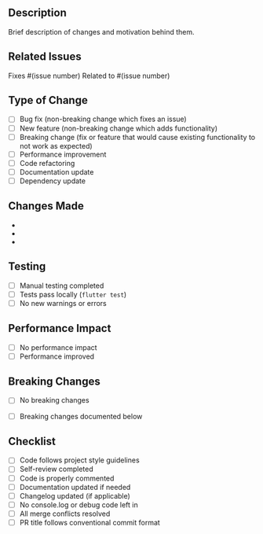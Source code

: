 ## Description

Brief description of changes and motivation behind them.

## Related Issues

Fixes #(issue number)
Related to #(issue number)

## Type of Change

- [ ] Bug fix (non-breaking change which fixes an issue)
- [ ] New feature (non-breaking change which adds functionality)
- [ ] Breaking change (fix or feature that would cause existing functionality to not work as expected)
- [ ] Performance improvement
- [ ] Code refactoring
- [ ] Documentation update
- [ ] Dependency update

## Changes Made

- 
- 
- 


## Testing

- [ ] Manual testing completed
- [ ] Tests pass locally (`flutter test`)
- [ ] No new warnings or errors

## Performance Impact

- [ ] No performance impact
- [ ] Performance improved

## Breaking Changes

- [ ] No breaking changes
- [ ] Breaking changes documented below


## Checklist

- [ ] Code follows project style guidelines
- [ ] Self-review completed
- [ ] Code is properly commented
- [ ] Documentation updated if needed
- [ ] Changelog updated (if applicable)
- [ ] No console.log or debug code left in
- [ ] All merge conflicts resolved
- [ ] PR title follows conventional commit format
